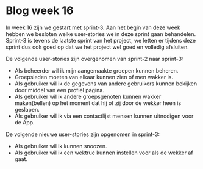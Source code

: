 # Blog week 16 #

In week 16 zijn we gestart met sprint-3. Aan het begin van deze week hebben we besloten welke user-stories we in deze sprint gaan behandelen. Sprint-3 is tevens de laatste sprint van het project, we letten er tijdens deze sprint dus ook goed op dat we het project wel goed en volledig afsluiten.

De volgende user-stories zijn overgenomen van sprint-2 naar sprint-3:
<ul>
<li>Als beheerder wil ik mijn aangemaakte groepen kunnen beheren.</li>
<li>Groepsleden moeten van elkaar kunnen zien of men wakker is.</li>
<li>Als gebruiker wil ik de gegevens van andere gebruikers kunnen bekijken door middel van een profiel pagina.</li>
<li>Als gebruiker wil ik andere groepsgenoten kunnen wakker maken(bellen) op het moment dat hij of zij door de wekker heen is geslapen.</li>
<li>Als gebruiker wil ik via een contactlijst mensen kunnen uitnodigen voor de App.</li>
</ul>

De volgende nieuwe user-stories zijn opgenomen in sprint-3:
<ul>
<li>Als gebruiker wil ik kunnen snoozen.</li>
<li>Als gebruiker wil ik een wektruc kunnen instellen voor als de wekker af gaat.</li>
</ul>